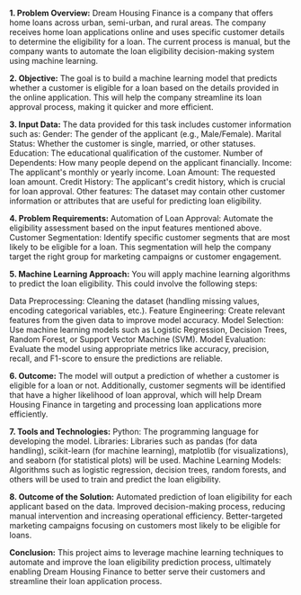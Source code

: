 **1. Problem Overview:**
Dream Housing Finance is a company that offers home loans across urban, semi-urban, and rural areas. The company receives home loan applications online and uses specific customer details to determine the eligibility for a loan. The current process is manual, but the company wants to automate the loan eligibility decision-making system using machine learning.

**2. Objective:**
The goal is to build a machine learning model that predicts whether a customer is eligible for a loan based on the details provided in the online application. This will help the company streamline its loan approval process, making it quicker and more efficient.

**3. Input Data:**
The data provided for this task includes customer information such as:
Gender: The gender of the applicant (e.g., Male/Female).
Marital Status: Whether the customer is single, married, or other statuses.
Education: The educational qualification of the customer.
Number of Dependents: How many people depend on the applicant financially.
Income: The applicant's monthly or yearly income.
Loan Amount: The requested loan amount.
Credit History: The applicant's credit history, which is crucial for loan approval.
Other features: The dataset may contain other customer information or attributes that are useful for predicting loan eligibility.

**4. Problem Requirements:**
Automation of Loan Approval: Automate the eligibility assessment based on the input features mentioned above.
Customer Segmentation: Identify specific customer segments that are most likely to be eligible for a loan. This segmentation will help the company target the right group for marketing campaigns or customer engagement.

**5. Machine Learning Approach:**
You will apply machine learning algorithms to predict the loan eligibility. This could involve the following steps:

Data Preprocessing: Cleaning the dataset (handling missing values, encoding categorical variables, etc.).
Feature Engineering: Create relevant features from the given data to improve model accuracy.
Model Selection: Use machine learning models such as Logistic Regression, Decision Trees, Random Forest, or Support Vector Machine (SVM).
Model Evaluation: Evaluate the model using appropriate metrics like accuracy, precision, recall, and F1-score to ensure the predictions are reliable.

**6. Outcome:**
The model will output a prediction of whether a customer is eligible for a loan or not. Additionally, customer segments will be identified that have a higher likelihood of loan approval, which will help Dream Housing Finance in targeting and processing loan applications more efficiently.

**7. Tools and Technologies:**
Python: The programming language for developing the model.
Libraries: Libraries such as pandas (for data handling), scikit-learn (for machine learning), matplotlib (for visualizations), and seaborn (for statistical plots) will be used.
Machine Learning Models: Algorithms such as logistic regression, decision trees, random forests, and others will be used to train and predict the loan eligibility.

**8. Outcome of the Solution:**
Automated prediction of loan eligibility for each applicant based on the data.
Improved decision-making process, reducing manual intervention and increasing operational efficiency.
Better-targeted marketing campaigns focusing on customers most likely to be eligible for loans.

**Conclusion:**
This project aims to leverage machine learning techniques to automate and improve the loan eligibility prediction process, ultimately enabling Dream Housing Finance to better serve their customers and streamline their loan application process.
